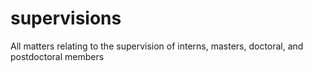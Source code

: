 # supervisions
All matters relating to the supervision of interns, masters, doctoral, and postdoctoral members
